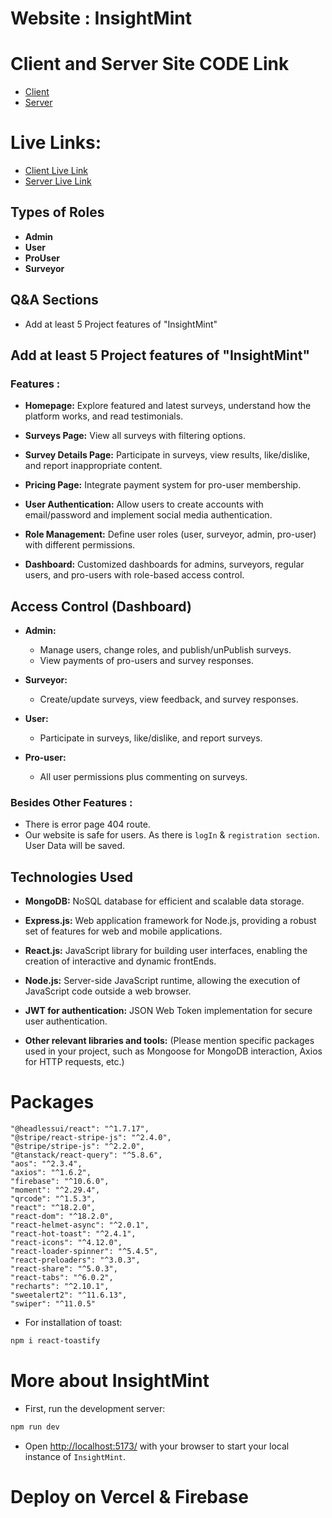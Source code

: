 # Website : InsightMint

# Client and Server Site CODE Link
- [Client](https://github.com/Ateka-Oishi/polling-survey-client) 
- [Server](https://github.com/Ateka-Oishi/polling-survey-server)
  
# Live Links:
- [Client Live Link](https://insightmint.web.app)
- [Server Live Link](https://insight-mint-server.vercel.app)

## Types of Roles
- **Admin**
- **User**
- **ProUser**
- **Surveyor**

<!-- # Admin: Email:: oishi@admin.com -->
<!-- # Admin Password:: oishi@admin.com -->


## Q&A Sections
- Add at least 5 Project features of "InsightMint"

## Add at least 5 Project features of "InsightMint"

### Features :

- **Homepage:** Explore featured and latest surveys, understand how the platform works, and read testimonials.

- **Surveys Page:** View all surveys with filtering options.

- **Survey Details Page:** Participate in surveys, view results, like/dislike, and report inappropriate content.

- **Pricing Page:** Integrate payment system for pro-user membership.

- **User Authentication:** Allow users to create accounts with email/password and implement social media authentication.

- **Role Management:** Define user roles (user, surveyor, admin, pro-user) with different permissions.

- **Dashboard:** Customized dashboards for admins, surveyors, regular users, and pro-users with role-based access control.

## Access Control (Dashboard)
- **Admin:**
  - Manage users, change roles, and publish/unPublish surveys.
  - View payments of pro-users and survey responses.

- **Surveyor:**
  - Create/update surveys, view feedback, and survey responses.

- **User:**
  - Participate in surveys, like/dislike, and report surveys.

- **Pro-user:**
  - All user permissions plus commenting on surveys.

### Besides Other Features :
* There is error page 404 route.
* Our website is safe for users. As there is `logIn` & `registration section`. User Data will be saved.

<!-- ## Challenges I have faced for the Backend:
- **Admin Issue:** One issue I encountered was setting up the admin role. Initially, I faced a minor hurdle due to an oversight on my part. I manually added a `role` field with the value `admin` in the database collection named `users_collection`. Once rectified, the creation of the admin email and password proceeded smoothly. -->


## Technologies Used 
- **MongoDB:** NoSQL database for efficient and scalable data storage.

- **Express.js:** Web application framework for Node.js, providing a robust set of features for web and mobile applications.

- **React.js:** JavaScript library for building user interfaces, enabling the creation of interactive and dynamic frontEnds.

- **Node.js:** Server-side JavaScript runtime, allowing the execution of JavaScript code outside a web browser.

- **JWT for authentication:** JSON Web Token implementation for secure user authentication.

- **Other relevant libraries and tools:** (Please mention specific packages used in your project, such as Mongoose for MongoDB interaction, Axios for HTTP requests, etc.)

# Packages 
    "@headlessui/react": "^1.7.17",
    "@stripe/react-stripe-js": "^2.4.0",
    "@stripe/stripe-js": "^2.2.0",
    "@tanstack/react-query": "^5.8.6",
    "aos": "^2.3.4",
    "axios": "^1.6.2",
    "firebase": "^10.6.0",
    "moment": "^2.29.4",
    "qrcode": "^1.5.3",
    "react": "^18.2.0",
    "react-dom": "^18.2.0",
    "react-helmet-async": "^2.0.1",
    "react-hot-toast": "^2.4.1",
    "react-icons": "^4.12.0",
    "react-loader-spinner": "^5.4.5",
    "react-preloaders": "^3.0.3",
    "react-share": "^5.0.3",
    "react-tabs": "^6.0.2",
    "recharts": "^2.10.1",
    "sweetalert2": "^11.6.13",
    "swiper": "^11.0.5"




* For installation of toast:
```bash
npm i react-toastify
```


# More about InsightMint
* First, run the development server:

```bash
npm run dev
```
* Open [http://localhost:5173/](http://localhost:5173/) with your browser to start your local instance of `InsightMint`.


# Deploy on Vercel & Firebase


